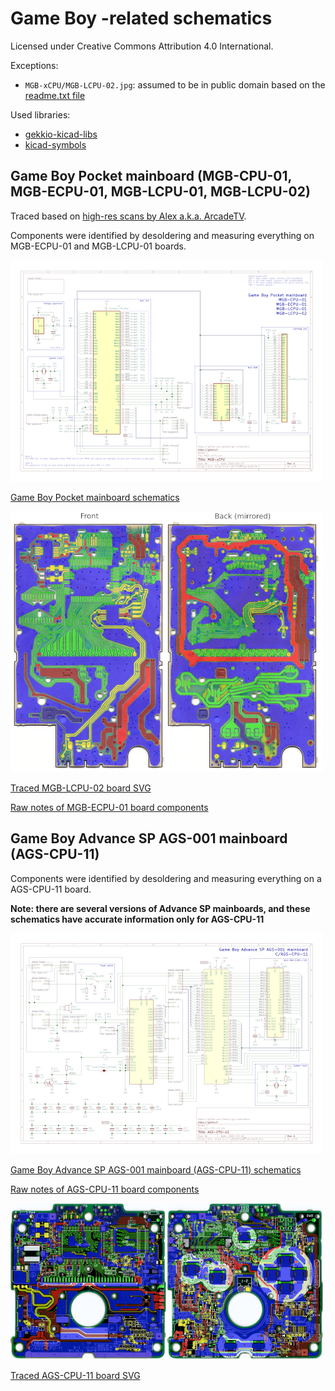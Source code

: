 # Game Boy -related schematics
Licensed under Creative Commons Attribution 4.0 International.

Exceptions:

* `MGB-xCPU/MGB-LCPU-02.jpg`: assumed to be in public domain based on the [readme.txt file](https://www.dropbox.com/sh/33886pwfi08kvxg/AAABOeOZqH1v53pUM_-8uHrOa?dl=0&preview=readme.txt)

Used libraries:

* [gekkio-kicad-libs](https://github.com/Gekkio/gekkio-kicad-libs)
* [kicad-symbols](https://github.com/KiCad/kicad-symbols)

## Game Boy Pocket mainboard (MGB-CPU-01, MGB-ECPU-01, MGB-LCPU-01, MGB-LCPU-02)

Traced based on [high-res scans by Alex a.k.a. ArcadeTV](https://www.dropbox.com/sh/33886pwfi08kvxg/AAABOeOZqH1v53pUM_-8uHrOa?dl=0).

Components were identified by desoldering and measuring everything on MGB-ECPU-01 and MGB-LCPU-01 boards.

<a href="MGB-xCPU/schematic/MGB-xCPU.pdf">

  ![](MGB-xCPU.png)

  Game Boy Pocket mainboard schematics

</a>

<a href="MGB-xCPU/MGB-LCPU-02.svg">

  ![](MGB-LCPU-02.png)

  Traced MGB-LCPU-02 board SVG

</a>

[Raw notes of MGB-ECPU-01 board components](MGB-xCPU/MGB-ECPU-01.txt)

## Game Boy Advance SP AGS-001 mainboard (AGS-CPU-11)

Components were identified by desoldering and measuring everything on a AGS-CPU-11 board.

**Note: there are several versions of Advance SP mainboards, and these schematics have accurate information only for AGS-CPU-11**

<a href="AGS-CPU-11/schematic/AGS-CPU-11.pdf">

  ![](AGS-CPU-11.png)

  Game Boy Advance SP AGS-001 mainboard (AGS-CPU-11) schematics

</a>

[Raw notes of AGS-CPU-11 board components](AGS-CPU-11/AGS-CPU-11.txt)

<a href="AGS-CPU-11/AGS-CPU-11.svg">

  ![](AGS-CPU-11/AGS-CPU-11.png)

  Traced AGS-CPU-11 board SVG

</a>
